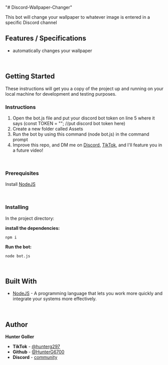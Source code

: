 "# Discord-Wallpaper-Changer" 

This bot will change your wallpaper to whatever image is entered in a specific Discord channel


## Features / Specifications

- automatically changes your wallpaper

<br>

## Getting Started

These instructions will get you a copy of the project up and running on your local machine for development and testing purposes.

### Instructions
1. Open the bot.js file and put your discord bot token on line 5 where it says (const TOKEN = ""; //put discord bot token here)
2.  Create a new folder called Assets
3. Run the bot by using this command (node bot.js) in the command prompt
4. Improve this repo, and DM me on [Discord](https://discord.gg/eUXXpFF9Ww), [TikTok](https://www.tiktok.com/@hunterg297), and I'll feature you in a future video!

<br>

### Prerequisites

Install [NodeJS](https://nodejs.org/en/download/)

<br>

### Installing

In the project directory:

**install the dependencies:**

```
npm i
```

**Run the bot:**

```
node bot.js
```

<br>

## Built With

- [NodeJS](https://nodejs.org/en/download/) - A programming language that lets you work more quickly and integrate your systems more effectively.


<br>

## Author

**Hunter Goller**
- **TikTok** - [@hunterg297](https://www.tiktok.com/@hunterg297)
- **Github** - [@HunterG6700](https://github.com/HunterG6700)
- **Discord** - [community](https://discord.gg/eUXXpFF9Ww)
